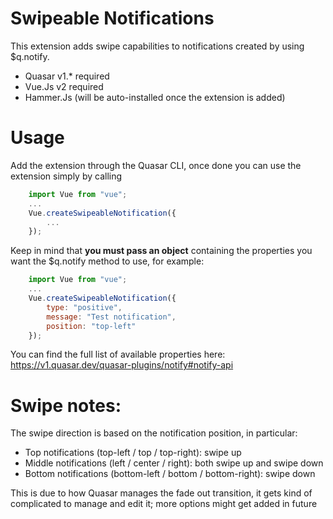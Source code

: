 # Swipeable Notifications

This extension adds swipe capabilities to notifications created by using $q.notify.
* Quasar v1.* required
* Vue.Js v2 required
* Hammer.Js (will be auto-installed once the extension is added)

# Usage

Add the extension through the Quasar CLI, once done you can use the extension simply by calling

```js
	import Vue from "vue";
	...
    Vue.createSwipeableNotification({
        ...
    });
```

Keep in mind that <b>you must pass an object</b> containing the properties you want the $q.notify method to use, for example:

```js
	import Vue from "vue";
	...
    Vue.createSwipeableNotification({
        type: "positive",
        message: "Test notification",
        position: "top-left"
    });
```

You can find the full list of available properties here: https://v1.quasar.dev/quasar-plugins/notify#notify-api

# Swipe notes:

The swipe direction is based on the notification position, in particular:

* Top notifications (top-left / top / top-right): swipe up
* Middle notifications (left / center / right): both swipe up and swipe down
* Bottom notifications (bottom-left / bottom / bottom-right): swipe down

This is due to how Quasar manages the fade out transition, it gets kind of complicated to manage and edit it; more options might get added in future